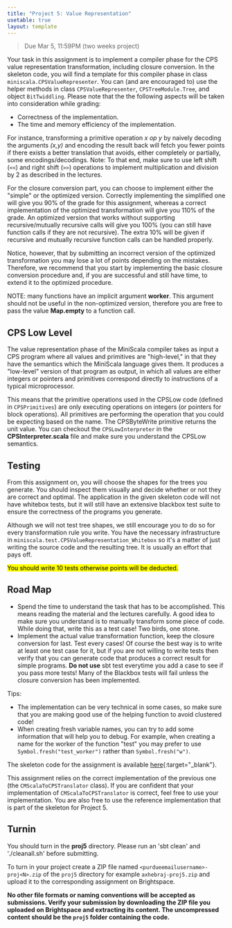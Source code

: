 ```yaml
---
title: "Project 5: Value Representation"
usetable: true
layout: template
---
```


> Due Mar 5, 11:59PM (two weeks project)

Your task in this assignment is to implement a compiler phase for the
CPS value representation transformation, including closure conversion.
In the skeleton code, you will find a template for this compiler phase
in class `miniscala.CPSValueRepresenter`. You can (and are
encouraged to) use the helper methods in class
`CPSValueRepresenter`, `CPSTreeModule.Tree`, and object
`BitTwiddling`. Please note that the the following aspects will be
taken into consideration while grading:

-   Correctness of the implementation.
-   The time and memory efficiency of the implementation.

For instance, transforming a primitive operation *x op y* by naively
decoding the arguments *(x,y)* and encoding the result back will fetch
you fewer points if there exists a better translation that avoids,
either completely or partially, some encodings/decodings. Note: To that
end, make sure to use left shift (`<<`) and right shift (`>>`) operations
to implement multiplication and division by 2 as described in the lectures.

For the closure conversion part, you can choose to implement either the
\"simple\" or the optimized version. Correctly implementing the
simplified one will give you 90% of the grade for this assignment,
whereas a correct implementation of the optimized transformation will
give you 110% of the grade. An optimized version that works without
supporting recursive/mutually recursive calls will give you 100% (you
can still have function calls if they are not recursive). The extra 10%
will be given if recursive and mutually recursive function calls can be
handled properly.

Notice, however, that by submitting an incorrect version of the
optimized transformation you may lose a lot of points depending on the
mistakes. Therefore, we recommend that you start by implementing the
basic closure conversion procedure and, if you are successful and still
have time, to extend it to the optimized procedure.

NOTE: many functions have an implicit argument **worker**. This argument
should not be useful in the non-optimized version, therefore you are
free to pass the value **Map.empty** to a function call.

## CPS Low Level

The value representation phase of the MiniScala compiler takes as input
a CPS program where all values and primitives are \"high-level,\" in
that they have the semantics which the MiniScala language gives them. It
produces a \"low-level\" version of that program as output, in which all
values are either integers or pointers and primitives correspond
directly to instructions of a typical microprocessor.

This means that the primitive operations used in the CPSLow code
(defined in `CPSPrimitives`) are only executing operations on
integers (or pointers for block operations). All primitives are
performing the operation that you could be expecting based on the name.
The CPSByteWrite primitive returns the unit value. You can
checkout the `CPSLowInterpreter` in the **CPSInterpreter.scala**
file and make sure you understand the CPSLow semantics.

## Testing

From this assignment on, you will choose the shapes for the trees you
generate. You should inspect them visually and decide whether or not
they are correct and optimal. The application in the given skeleton code
will not have whitebox tests, but it will still have an extensive
blackbox test suite to ensure the correctness of the programs you
generate.

Although we will not test tree shapes, we still encourage you to do so
for every transformation rule you write. You have the necessary
infrastructure in `miniscala.test.CPSValueRepresentation_Whitebox`
so it\'s a matter of just writing the source code and the resulting
tree. It is usually an effort that pays off.

<mark>You should write 10 tests otherwise points will be deducted.</mark>

## Road Map

-   Spend the time to understand the task that has to be accomplished.
    This means reading the material and the lectures carefully. A good
    idea to make sure you understand is to manually transform some piece
    of code. While doing that, write this as a test case! Two birds, one
    stone.
-   Implement the actual value transformation function, keep the closure
    conversion for last. Test every cases! Of course the best way is to
    write at least one test case for it, but if you are not willing to
    write tests then verify that you can generate code that produces a
    correct result for simple programs. **Do not use** sbt test
    everytime you add a case to see if you pass more tests! Many of the
    Blackbox tests will fail unless the closure conversion has been
    implemented.

Tips:

-   The implementation can be very technical in some cases, so make sure
    that you are making good use of the helping function to avoid
    clustered code!
-   When creating fresh variable names, you can try to add some
    information that will help you to debug. For example, when creating
    a name for the worker of the function \"test\" you may prefer to use
    `Symbol.fresh("test_worker")` rather than
    `Symbol.fresh("w")`.

The skeleton code for the assignment is available
[here](https://www.cs.purdue.edu/homes/jia137/cs502/proj5.zip){:target="_blank"}.

This assignment relies on the correct implementation of the previous one
(the `CMScalaToCPSTranslator` class). If you are confident that
your implementation of `CMScalaToCPSTranslator` is correct, feel
free to use your implementation. You are also free to use the reference
implementation that is part of the skeleton for Project 5.

## Turnin

You should turn in the **proj5** directory. Please run an \'sbt clean\'
and \'./cleanall.sh\' before submitting.

To turn in your project create a ZIP file named
`<purdueemailusername>-proj<N>.zip` of the `proj5` directory for
example `axhebraj-proj5.zip` and upload it to the corresponding
assignment on Brightspace.

**No other file formats or naming conventions will be accepted as
submissions. Verify your submission by downloading the ZIP file you
uploaded on Brightspace and extracting its content. The uncompressed
content should be the `proj5` folder containing the code.**
